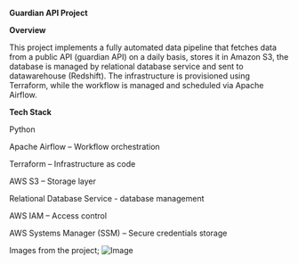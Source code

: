 **Guardian API Project**


**Overview**

This project implements a fully automated data pipeline that fetches data from a public API (guardian API) on a daily basis, stores it in Amazon S3, 
the database is managed by relational database service and sent to datawarehouse (Redshift).
The infrastructure is provisioned using Terraform, while the workflow is managed and scheduled via Apache Airflow.


**Tech Stack**

Python

Apache Airflow – Workflow orchestration

Terraform – Infrastructure as code

AWS S3 – Storage layer

Relational Database Service - database management 

AWS IAM – Access control

AWS Systems Manager (SSM) – Secure credentials storage

Images from the project;
![Image](https://github.com/user-attachments/assets/5a45ce9b-ad5d-492f-bfef-464e46a5d76f)


